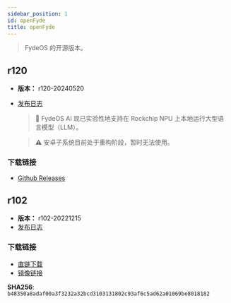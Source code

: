 ```yaml
---
sidebar_position: 1
id: openFyde
title: openFyde
---
```

> FydeOS 的开源版本。

## r120

- **版本：** r120-20240520
- [发布日志](https://github.com/openFyde/overlay-fydetab_duo-openfyde/releases/tag/r120)

    > 🤖 FydeOS AI 现已实验性地支持在 Rockchip NPU 上本地运行大型语言模型（LLM）。

    > ⚠️ 安卓子系统目前处于重构阶段，暂时无法使用。

### 下载链接

- [Github Releases](https://github.com/openFyde/overlay-fydetab_duo-openfyde/releases/tag/r120)

## r102
- **版本：** r102-20221215
- [发布日志](https://fydeos.io/release/15.1-SP3/fydetab_duo-fydeos)

###  下载链接

- [直链下载](https://download.fydeos.io/fydetabduo/fydetab_duo-openfyde-r102-update-20221215.img.xz)
- [镜像链接](https://fydeos-my.sharepoint.cn/:u:/g/personal/fyde_fydeos_partner_onmschina_cn/EV5ZY0Tg5TNDmH_jlgH-z8QBLNn73rB3Tq0VgI0x4iDtRg?e=wDH99p)

**SHA256**: `b48350a8adaf00a3f3232a32bcd3103131802c93af6c5ad62a01069be8018182`